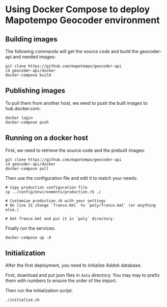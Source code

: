 Using Docker Compose to deploy Mapotempo Geocoder environment
=============================================================

Building images
---------------

The following commands will get the source code and build the geocoder-api
and needed images:

    git clone https://github.com/mapotempo/geocoder-api
    cd geocoder-api/docker
    docker-compose build

Publishing images
-----------------

To pull them from another host, we need to push the built images to
hub.docker.com:

    docker login
    docker-compose push

Running on a docker host
------------------------

First, we need to retrieve the source code and the prebuilt images:

    git clone https://github.com/mapotempo/geocoder-api
    cd geocoder-api/docker
    docker-compose pull

Then use the configuration file and edit it to match your needs:

    # Copy production configuration file
    cp ../config/environments/production.rb ./

    # Customize production.rb with your settings
    # On line 31 change `france.kml` to `poly/france.kml` (or anything else.)

    # Get france.kml and put it in `poly` directory.

Finally run the services:

    docker-compose up -d

Initialization
--------------

After the first deployment, you need to initialize Addok database.

First, download and put json files in `data` directory. You may may to prefix them with numbers to ensure the order of the import.

Then run the initialization script:

    ./initialize.sh
